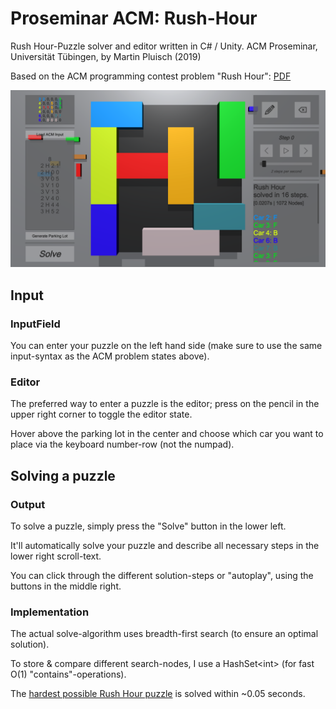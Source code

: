 # Proseminar ACM: Rush-Hour
Rush Hour-Puzzle solver and editor written in C# / Unity. ACM Proseminar, Universität Tübingen, by Martin Pluisch (2019)

Based on the ACM programming contest problem "Rush Hour": [PDF](Documentation/task.pdf)

![UI Screenshot](Documentation/ui_screenshot.png?raw=true "UI Screenshot")

## Input
### InputField
You can enter your puzzle on the left hand side (make sure to use the same input-syntax as the ACM problem states above).

### Editor
The preferred way to enter a puzzle is the editor; press on the pencil in the upper right corner to toggle the editor state.

Hover above the parking lot in the center and choose which car you want to place via the keyboard number-row (not the numpad).

## Solving a puzzle
### Output
To solve a puzzle, simply press the "Solve" button in the lower left. 

It'll automatically solve your puzzle and describe all necessary steps in the lower right scroll-text. 

You can click through the different solution-steps or "autoplay", using the buttons in the middle right. 
### Implementation
The actual solve-algorithm uses breadth-first search (to ensure an optimal solution). 

To store & compare different search-nodes, I use a HashSet\<int\> (for fast O(1) "contains"-operations).

The [hardest possible Rush Hour puzzle](http://di.ulb.ac.be/algo/secollet/papers/crs06.pdf) is solved within \~0.05 seconds.
